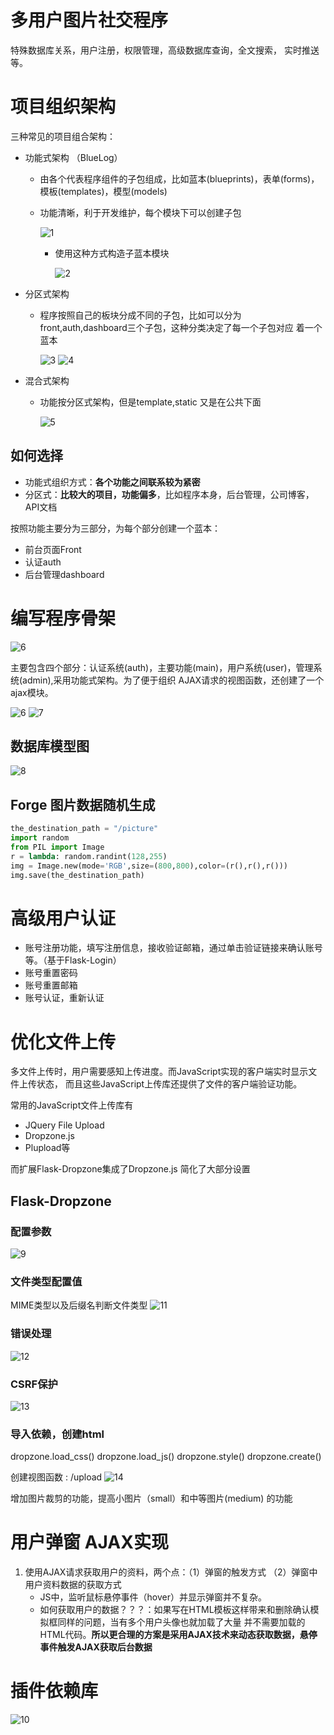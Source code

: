 # 多用户图片社交程序
特殊数据库关系，用户注册，权限管理，高级数据库查询，全文搜索， 实时推送等。

# 项目组织架构
三种常见的项目组合架构：
- 功能式架构 （BlueLog）
    - 由各个代表程序组件的子包组成，比如蓝本(blueprints)，表单(forms)，模板(templates)，模型(models)
    - 功能清晰，利于开发维护，每个模块下可以创建子包
        
        ![1](.README_images/025f6e33.png)
        
        - 使用这种方式构造子蓝本模块
        
            ![2](.README_images/ef306175.png)
        
- 分区式架构
    - 程序按照自己的板块分成不同的子包，比如可以分为front,auth,dashboard三个子包，这种分类决定了每一个子包对应
      着一个蓝本
        
        ![3](.README_images/1939b777.png)
        ![4](.README_images/ba31efab.png)

- 混合式架构
    - 功能按分区式架构，但是template,static 又是在公共下面
        
        ![5](.README_images/49224240.png)

## 如何选择

- 功能式组织方式：**各个功能之间联系较为紧密**
- 分区式：**比较大的项目，功能偏多**，比如程序本身，后台管理，公司博客，API文档

按照功能主要分为三部分，为每个部分创建一个蓝本：
- 前台页面Front
- 认证auth
- 后台管理dashboard

# 编写程序骨架

![6](.README_images/487a3f5b.png)

主要包含四个部分：认证系统(auth)，主要功能(main)，用户系统(user)，管理系统(admin),采用功能式架构。为了便于组织
AJAX请求的视图函数，还创建了一个ajax模块。

![6](.README_images/300f9047.png)
![7](.README_images/fcb42188.png)

## 数据库模型图
![8](.README_images/9fd7da0d.png)

## Forge 图片数据随机生成
```python
the_destination_path = "/picture"
import random
from PIL import Image
r = lambda: random.randint(128,255)
img = Image.new(mode='RGB',size=(800,800),color=(r(),r(),r()))
img.save(the_destination_path)
```
# 高级用户认证
- 账号注册功能，填写注册信息，接收验证邮箱，通过单击验证链接来确认账号等。（基于Flask-Login）
- 账号重置密码
- 账号重置邮箱
- 账号认证，重新认证

# 优化文件上传
多文件上传时，用户需要感知上传进度。而JavaScript实现的客户端实时显示文件上传状态，
而且这些JavaScript上传库还提供了文件的客户端验证功能。

常用的JavaScript文件上传库有
- JQuery File Upload
- Dropzone.js
- Plupload等

而扩展Flask-Dropzone集成了Dropzone.js 简化了大部分设置

## Flask-Dropzone
### 配置参数
![9](.README_images/3ab01b12.png)

### 文件类型配置值
MIME类型以及后缀名判断文件类型
![11](.README_images/1391d68c.png)

### 错误处理
![12](.README_images/05ab9630.png)

### CSRF保护
![13](.README_images/7a2825ba.png)

### 导入依赖，创建html
dropzone.load_css()
dropzone.load_js()
dropzone.style()
dropzone.create()


创建视图函数 : /upload
![14](.README_images/42ea09fc.png)

增加图片裁剪的功能，提高小图片（small）和中等图片(medium) 的功能

# 用户弹窗 AJAX实现
1. 使用AJAX请求获取用户的资料，两个点：（1）弹窗的触发方式 （2）弹窗中用户资料数据的获取方式
    - JS中，监听鼠标悬停事件（hover）并显示弹窗并不复杂。
    - 如何获取用户的数据？？？：如果写在HTML模板这样带来和删除确认模拟框同样的问题，当有多个用户头像也就加载了大量
    并不需要加载的HTML代码。**所以更合理的方案是采用AJAX技术来动态获取数据，悬停事件触发AJAX获取后台数据**
    


# 插件依赖库
![10](.README_images/50a853b6.png)


